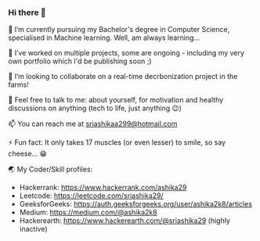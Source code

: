 ### Hi there 👋

🌱 I’m currently pursuing my Bachelor's degree in Computer Science, specialised in Machine learning. Well, am always learning...

🔭 I’ve worked on multiple projects, some are ongoing - including my very own portfolio which I'd be publishing soon ;)

👯 I’m looking to collaborate on a real-time decrbonization project in the farms!

💬 Feel free to talk to me: about yourself, for motivation and healthy discussions on anything (tech to life, just anything 😉)

📫 You can reach me at sriashikaa299@hotmail.com

⚡ Fun fact: It only takes 17 muscles (or even lesser) to smile, so say cheese... 😁

🌏 My Coder/Skill profiles:
- Hackerrank: https://www.hackerrank.com/ashika29
- Leetcode: https://leetcode.com/sriashika29/
- GeeksforGeeks: https://auth.geeksforgeeks.org/user/ashika2k8/articles
- Medium: https://medium.com/@ashika2k8
- Hackerearth: https://www.hackerearth.com/@sriashika29 (highly inactive)
